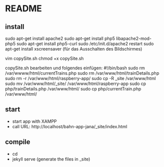 # README

## install
sudo apt-get install apache2
sudo apt-get install php5 libapache2-mod-php5
sudo apt-get install php5-curl
sudo /etc/init.d/apache2 restart
sudo apt-get install xscreensaver (für das Ausschalten des Bildschirmes)


vim copySite.sh
chmod +x copySite.sh

copySite.sh bearbeiten und folgendes einfügen:
#!/bin/bash
sudo rm /var/wwww/html/currentTrains.php
sudo rm /var/www/html/trainDetails.php
sudo rm -r /var/www/html/raspberry-app/
sudo cp -R _site /var/www/html
sudo mv /var/www/html/_site/ /var/www/html/raspberry-app
sudo cp php/trainDetails.php /var/www/html/
sudo cp php/currentTrain.php /var/www/html/


## start
- start app with XAMPP
- call URL: http://localhost/bahn-app-jana/_site/index.html

## compile
- cd <folder-of-app>
- jekyll serve (generate the files in _site)
